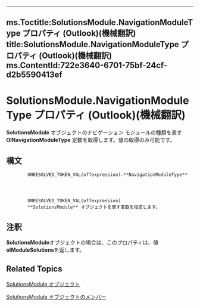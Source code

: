 

---
ms.Toctitle:SolutionsModule.NavigationModuleType プロパティ (Outlook)(機械翻訳)
title:SolutionsModule.NavigationModuleType プロパティ (Outlook)(機械翻訳)
ms.ContentId:722e3640-6701-75bf-24cf-d2b5590413ef
---
# SolutionsModule.NavigationModuleType プロパティ (Outlook)(機械翻訳)




**SolutionsModule** オブジェクトのナビゲーション モジュールの種類を表す **OlNavigationModuleType** 定数を取得します。値の取得のみ可能です。

## 構文

            UNRESOLVED_TOKEN_VAL(offexpression).**NavigationModuleType**




            UNRESOLVED_TOKEN_VAL(offexpression)
            **SolutionsModule** オブジェクトを表す変数を指定します。



## 注釈
**SolutionsModule**オブジェクトの場合は、このプロパティは、値**olModuleSolutions**を返します。



## Related Topics

[SolutionsModule オブジェクト](4597765e-a95d-bf07-2ac4-103218ebc696.md)

[SolutionsModule オブジェクトのメンバー](8537b2d4-07cb-9e40-a87b-ff12d304f809.md)





